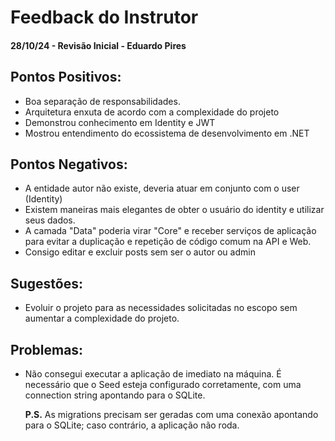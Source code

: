 # Feedback do Instrutor

#### 28/10/24 - Revisão Inicial - Eduardo Pires

## Pontos Positivos:

- Boa separação de responsabilidades.
- Arquitetura enxuta de acordo com a complexidade do projeto
- Demonstrou conhecimento em Identity e JWT
- Mostrou entendimento do ecossistema de desenvolvimento em .NET

## Pontos Negativos:

- A entidade autor não existe, deveria atuar em conjunto com o user (Identity)
- Existem maneiras mais elegantes de obter o usuário do identity e utilizar seus dados.
- A camada "Data" poderia virar "Core" e receber serviços de aplicação para evitar a duplicação e repetição de código comum na API e Web.
- Consigo editar e excluir posts sem ser o autor ou admin

## Sugestões:

- Evoluir o projeto para as necessidades solicitadas no escopo sem aumentar a complexidade do projeto.

## Problemas:

- Não consegui executar a aplicação de imediato na máquina. É necessário que o Seed esteja configurado corretamente, com uma connection string apontando para o SQLite.

  **P.S.** As migrations precisam ser geradas com uma conexão apontando para o SQLite; caso contrário, a aplicação não roda.
